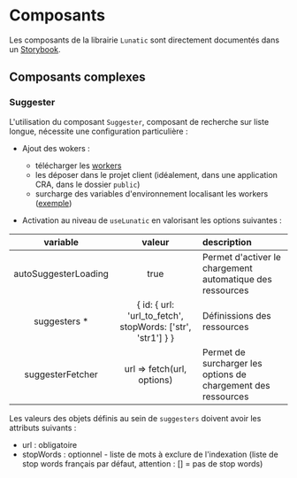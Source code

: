 # Composants

Les composants de la librairie `Lunatic` sont directement documentés dans un [Storybook](https://inseefr.github.io/Lunatic/storybook).

## Composants complexes

### Suggester

L'utilisation du composant `Suggester`, composant de recherche sur liste longue, nécessite une configuration particulière :

- Ajout des wokers :

  - télécharger les [workers](https://github.com/InseeFr/Lunatic/tree/master/public/workers)
  - les déposer dans le projet client (idéalement, dans une application CRA, dans le dossier `public`)
  - surcharge des variables d'environnement localisant les workers ([exemple](https://github.com/InseeFr/Lunatic/blob/master/example/orchestrator/.env))

- Activation au niveau de `useLunatic` en valorisant les options suivantes :

|       variable       |                           valeur                            | description                                                   |
| :------------------: | :---------------------------------------------------------: | :------------------------------------------------------------ |
| autoSuggesterLoading |                            true                             | Permet d'activer le chargement automatique des ressources     |
|    suggesters \*     | { id: { url: 'url_to_fetch', stopWords: ['str', 'str1'] } } | Définissions des ressources                                   |
|   suggesterFetcher   |                 url => fetch(url, options)                  | Permet de surcharger les options de chargement des ressources |

Les valeurs des objets définis au sein de `suggesters` doivent avoir les attributs suivants :

- url : obligatoire
- stopWords : optionnel - liste de mots à exclure de l'indexation (liste de stop words français par défaut, attention : [] = pas de stop words)
